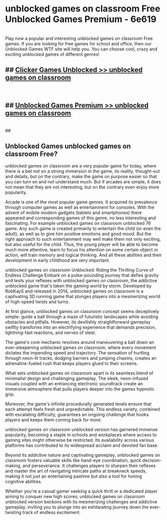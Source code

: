 # unblocked games on classroom Free Unblocked Games Premium - 6e619 <br>
<br>
Play now a popular and interesting unblocked games on classroom Free games. If you are looking for free games for school and office, then our Unblocked Games WTF site will help you. You can choose cool, crazy and exciting unblocked games of different genres!


## ##  [Clicker Games Unblocked >> unblocked games on classroom](http://freeplayer.one?title=unblocked_games_on_classroom&ref=M1)
  <br>

##  ## [Unblocked Games Premium >> unblocked games on classroom](http://freeplayer.one?title=unblocked_games_on_classroom&ref=M1)
  <br>
  ##



## Unblocked Games unblocked games on classroom Free?

unblocked games on classroom are a very popular game for today, where there is a bet not on a strong immersion in the game, its reality, thought-out and details, but on the contrary, make the game on purpose easier so that you can turn on and not understand much. But if arcades are simple, it does not mean that they are not interesting, but on the contrary even enjoy more popularity.

Arcade is one of the most popular game genres. It acquired its prevalence through computer games as well as entertainment for consoles. With the advent of mobile modern gadgets (tablets and smartphones) there appeared and corresponding games of this genre, no less interesting and fascinating. For example unblocked games on classroom unblocked 76 game. Any such game is created primarily to entertain the child (or even the adult), as well as to give him positive emotions and good mood. But the right approach to such entertainment may well make them not only exciting, but also useful for the child. Thus, the young player will be able to become much more attentive, learn to focus his attention on some certain object or action, will train memory and logical thinking. And all these abilities and their development in early childhood are very important.

unblocked games on classroom Unblocked: Riding the Thrilling Curve of Endless Challenge
Embark on a pulse-pounding journey that defies gravity and tests your reflexes with unblocked games on classroom, the addictive unblocked game that's taken the gaming world by storm. Developed by RobKayS and released in 2014, unblocked games on classroom is a captivating 3D running game that plunges players into a mesmerizing world of high-speed twists and turns.

At first glance, unblocked games on classroom concept seems deceptively simple: guide a ball through a maze of futuristic landscapes while avoiding obstacles and pitfalls. However, its devilishly straightforward gameplay swiftly transforms into an electrifying experience that demands precision, lightning-fast reactions, and nerves of steel.

The game's core mechanic revolves around maneuvering a ball down an ever-steepening unblocked games on classroom, where every movement dictates the impending speed and trajectory. The sensation of hurtling through neon-lit tracks, dodging barriers and jumping chasms, creates an adrenaline-fueled rush that keeps players glued to their screens.

What sets unblocked games on classroom apart is its seamless blend of minimalist design and challenging gameplay. The sleek, neon-infused visuals coupled with an entrancing electronic soundtrack create an immersive atmosphere that pulls players deeper into the games hypnotic grip.

Moreover, the game's infinite procedurally generated levels ensure that each attempt feels fresh and unpredictable. This endless variety, combined with escalating difficulty, guarantees an ongoing challenge that hooks players and keeps them coming back for more.

unblocked games on classroom unblocked version has garnered immense popularity, becoming a staple in schools and workplaces where access to gaming sites might otherwise be restricted. Its availability across various platforms has contributed to its widespread acclaim and devoted fan base.

Beyond its addictive nature and captivating gameplay, unblocked games on classroom fosters valuable skills like hand-eye coordination, quick decision-making, and perseverance. It challenges players to sharpen their reflexes and master the art of navigating intricate paths at breakneck speeds, making it not just an entertaining pastime but also a tool for honing cognitive abilities.

Whether you're a casual gamer seeking a quick thrill or a dedicated player aiming to conquer new high scores, unblocked games on classroom unblocked version beckons with its mesmerizing challenges and addictive gameplay, inviting you to plunge into an exhilarating journey down the ever-twisting track of endless excitement.